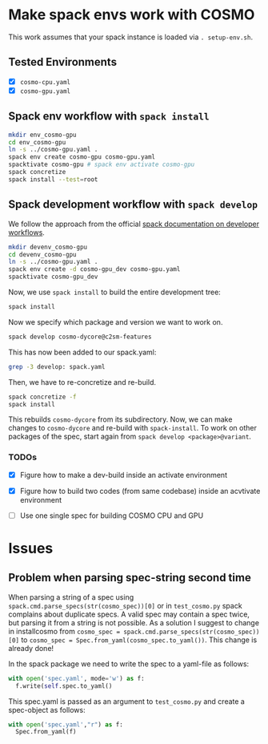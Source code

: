 # Make spack envs work with COSMO

This work assumes that your spack instance is loaded via `. setup-env.sh`.

## **Tested Environments**

- [x] `cosmo-cpu.yaml`
- [x] `cosmo-gpu.yaml`

## Spack env workflow with `spack install`
```bash
mkdir env_cosmo-gpu
cd env_cosmo-gpu
ln -s ../cosmo-gpu.yaml .
spack env create cosmo-gpu cosmo-gpu.yaml
spacktivate cosmo-gpu # spack env activate cosmo-gpu
spack concretize
spack install --test=root
```

## Spack development workflow with `spack develop`

We follow the approach from the official [spack documentation on developer workflows](https://spack-tutorial.readthedocs.io/en/latest/tutorial_developer_workflows.html).

```bash
mkdir devenv_cosmo-gpu
cd devenv_cosmo-gpu
ln -s ../cosmo-gpu.yaml .
spack env create -d cosmo-gpu_dev cosmo-gpu.yaml
spacktivate cosmo-gpu_dev
```

Now, we use `spack install` to build the entire development tree:

```bash
spack install
```

Now we specify which package and version we want to work on.

```bash
spack develop cosmo-dycore@c2sm-features
```

This has now been added to our spack.yaml:
```bash
grep -3 develop: spack.yaml
```

Then, we have to re-concretize and re-build.

```bash
spack concretize -f
spack install
```

This rebuilds `cosmo-dycore` from its subdirectory. Now, we can make changes to `cosmo-dycore`
and re-build with `spack-install`. To work on other packages of the spec, start again from
`spack develop <package>@variant`.

### TODOs

- [x] Figure how to make a dev-build inside an activate environment
- [x] Figure how to build two codes (from same codebase) inside an acvtivate environment
- [ ] Use one single spec for building COSMO CPU and GPU


# Issues

## Problem when parsing spec-string second time

When parsing a string of a spec using `spack.cmd.parse_specs(str(cosmo_spec))[0]` or
in `test_cosmo.py` spack complains about duplicate specs.
A valid spec may contain a spec twice, but parsing it from a string is not possible.
As a solution I suggest to change in installcosmo from
`cosmo_spec = spack.cmd.parse_specs(str(cosmo_spec))[0]` to `cosmo_spec = Spec.from_yaml(cosmo_spec.to_yaml())`.
This change is already done!

In the spack package we need to write the spec to a yaml-file as follows:
```python
with open('spec.yaml', mode='w') as f:
  f.write(self.spec.to_yaml()
```
This spec.yaml is passed as an argument to `test_cosmo.py` and create a spec-object as follows:
```python
with open('spec.yaml',"r") as f:
  Spec.from_yaml(f)
```
